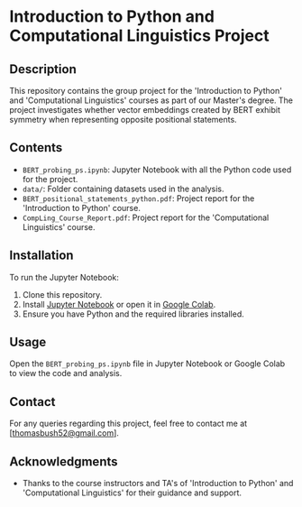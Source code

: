 # Introduction to Python and Computational Linguistics Project

## Description
This repository contains the group project for the 'Introduction to Python' and 'Computational Linguistics' courses as part of our Master's degree. The project investigates whether vector embeddings created by BERT exhibit symmetry when representing opposite positional statements.

## Contents
- `BERT_probing_ps.ipynb`: Jupyter Notebook with all the Python code used for the project.
- `data/`: Folder containing datasets used in the analysis.
- `BERT_positional_statements_python.pdf`: Project report for the 'Introduction to Python' course.
- `CompLing_Course_Report.pdf`: Project report for the 'Computational Linguistics' course.

## Installation
To run the Jupyter Notebook:
1. Clone this repository.
2. Install [Jupyter Notebook](https://jupyter.org/install) or open it in [Google Colab](https://colab.research.google.com/).
3. Ensure you have Python and the required libraries installed.

## Usage
Open the `BERT_probing_ps.ipynb` file in Jupyter Notebook or Google Colab to view the code and analysis.

## Contact
For any queries regarding this project, feel free to contact me at [thomasbush52@gmail.com].

## Acknowledgments
- Thanks to the course instructors and TA's of 'Introduction to Python' and 'Computational Linguistics' for their guidance and support.
